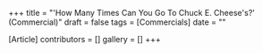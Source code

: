 +++
title = "'How Many Times Can You Go To Chuck E. Cheese's?' (Commercial)"
draft = false
tags = [Commercials]
date = ""

[Article]
contributors = []
gallery = []
+++